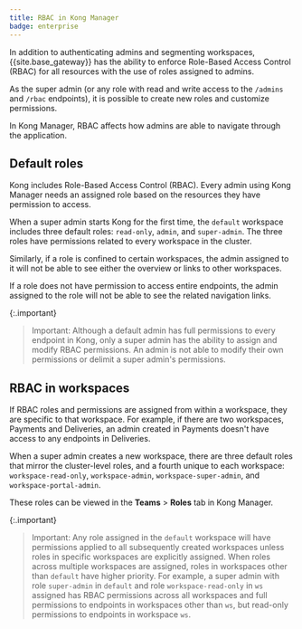 ```yaml
---
title: RBAC in Kong Manager
badge: enterprise
---
```


In addition to authenticating admins and segmenting workspaces,
{{site.base_gateway}} has the ability to enforce Role-Based Access Control
(RBAC) for all resources with the use of roles assigned to admins.

As the super admin (or any role with read and write
access to the `/admins` and `/rbac` endpoints), it is possible to
create new roles and customize permissions.

In Kong Manager, RBAC affects how admins are able to navigate
through the application.

## Default roles

Kong includes Role-Based Access Control (RBAC). Every admin using Kong Manager
needs an assigned role based on the resources they have permission to access.

When a super admin starts Kong for the first time, the `default` workspace
includes three default roles: `read-only`, `admin`, and `super-admin`. The three
roles have permissions related to every workspace in the cluster.

Similarly, if a role is confined to certain workspaces, the admin assigned to it
will not be able to see either the overview or links to other workspaces.

If a role does not have permission to access entire endpoints,
the admin assigned to the role will not be able to see the related navigation links.

{:.important}
> Important: Although a default admin has full permissions to every
endpoint in Kong, only a super admin has the ability to assign and modify RBAC permissions.
An admin is not able to modify their own permissions or delimit a super admin's permissions.

## RBAC in workspaces

If RBAC roles and permissions are assigned from within a workspace, they are specific to that workspace.
For example, if there are two workspaces, Payments and
Deliveries, an admin created in Payments doesn't have access to any
endpoints in Deliveries.

When a super admin creates a new workspace, there are three default roles that
mirror the cluster-level roles, and a fourth unique to each workspace:
`workspace-read-only`, `workspace-admin`, `workspace-super-admin`, and
`workspace-portal-admin`.

These roles can be viewed in the **Teams** > **Roles** tab in Kong Manager.

{:.important}
> Important: Any role assigned in the `default` workspace will have permissions applied to all subsequently created
> workspaces unless roles in specific workspaces are explicitly assigned. When roles across multiple workspaces are
> assigned, roles in workspaces other than `default` have higher priority. For example, a super admin with role
> `super-admin` in `default` and role `workspace-read-only` in `ws` assigned has RBAC permissions across all workspaces
> and full permissions to endpoints in workspaces other than `ws`, but read-only permissions to endpoints in workspace
> `ws`.
